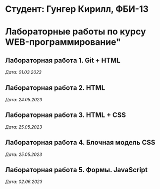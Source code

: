 # Студент: Гунгер Кирилл, ФБИ-13

# Лабораторные работы по курсу WEB-программирование"

## Лабораторная работа 1. Git + HTML

*Дата: 01.03.2023*

## Лабораторная работа 2. HTML

*Дата: 24.05.2023*

## Лабораторная работа 3. HTML + CSS

*Дата: 25.05.2023*

## Лабораторная работа 4. Блочная модель CSS

*Дата: 25.05.2023*

## Лабораторная работа 5. Формы. JavaScript

*Дата: 02.06.2023*
